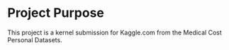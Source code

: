 # Project Purpose
This project is a kernel submission for Kaggle.com from the Medical Cost Personal Datasets.
